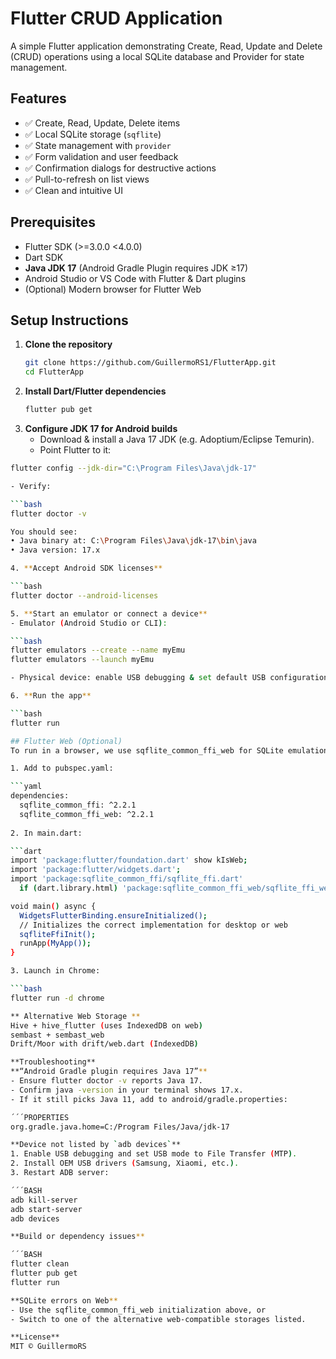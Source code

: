 # Flutter CRUD Application

A simple Flutter application demonstrating Create, Read, Update and Delete (CRUD) operations using a local SQLite database and Provider for state management.

## Features

- ✅ Create, Read, Update, Delete items  
- ✅ Local SQLite storage (`sqflite`)  
- ✅ State management with `provider`  
- ✅ Form validation and user feedback  
- ✅ Confirmation dialogs for destructive actions  
- ✅ Pull-to-refresh on list views  
- ✅ Clean and intuitive UI

## Prerequisites

- Flutter SDK (>=3.0.0 <4.0.0)  
- Dart SDK  
- **Java JDK 17** (Android Gradle Plugin requires JDK ≥17)  
- Android Studio or VS Code with Flutter & Dart plugins  
- (Optional) Modern browser for Flutter Web

## Setup Instructions

1. **Clone the repository**  
   ```bash
   git clone https://github.com/GuillermoRS1/FlutterApp.git
   cd FlutterApp
   
2. **Install Dart/Flutter dependencies**
   ```bash
   flutter pub get

3. **Configure JDK 17 for Android builds**
   - Download & install a Java 17 JDK (e.g. Adoptium/Eclipse Temurin).
   - Point Flutter to it:

```bash
flutter config --jdk-dir="C:\Program Files\Java\jdk-17"

- Verify:

```bash
flutter doctor -v

You should see:
• Java binary at: C:\Program Files\Java\jdk-17\bin\java
• Java version: 17.x

4. **Accept Android SDK licenses**

```bash
flutter doctor --android-licenses

5. **Start an emulator or connect a device**
- Emulator (Android Studio or CLI):

```bash
flutter emulators --create --name myEmu
flutter emulators --launch myEmu

- Physical device: enable USB debugging & set default USB configuration to “File Transfer (MTP)”.

6. **Run the app**

```bash
flutter run

## Flutter Web (Optional)
To run in a browser, we use sqflite_common_ffi_web for SQLite emulation or switch to another web-friendly storage.

1. Add to pubspec.yaml:

```yaml
dependencies:
  sqflite_common_ffi: ^2.2.1
  sqflite_common_ffi_web: ^2.2.1
  
2. In main.dart:

```dart
import 'package:flutter/foundation.dart' show kIsWeb;
import 'package:flutter/widgets.dart';
import 'package:sqflite_common_ffi/sqflite_ffi.dart'
  if (dart.library.html) 'package:sqflite_common_ffi_web/sqflite_ffi_web.dart';

void main() async {
  WidgetsFlutterBinding.ensureInitialized();
  // Initializes the correct implementation for desktop or web
  sqfliteFfiInit();
  runApp(MyApp());
}

3. Launch in Chrome:

```bash
flutter run -d chrome

** Alternative Web Storage **
Hive + hive_flutter (uses IndexedDB on web)
sembast + sembast_web
Drift/Moor with drift/web.dart (IndexedDB)

**Troubleshooting**
**“Android Gradle plugin requires Java 17”**
- Ensure flutter doctor -v reports Java 17.
- Confirm java -version in your terminal shows 17.x.
- If it still picks Java 11, add to android/gradle.properties:

´´´PROPERTIES
org.gradle.java.home=C:/Program Files/Java/jdk-17

**Device not listed by `adb devices`**
1. Enable USB debugging and set USB mode to File Transfer (MTP).
2. Install OEM USB drivers (Samsung, Xiaomi, etc.).
3. Restart ADB server:

´´´BASH
adb kill-server
adb start-server
adb devices

**Build or dependency issues**

´´´BASH
flutter clean
flutter pub get
flutter run

**SQLite errors on Web**
- Use the sqflite_common_ffi_web initialization above, or
- Switch to one of the alternative web-compatible storages listed.

**License**
MIT © GuillermoRS
